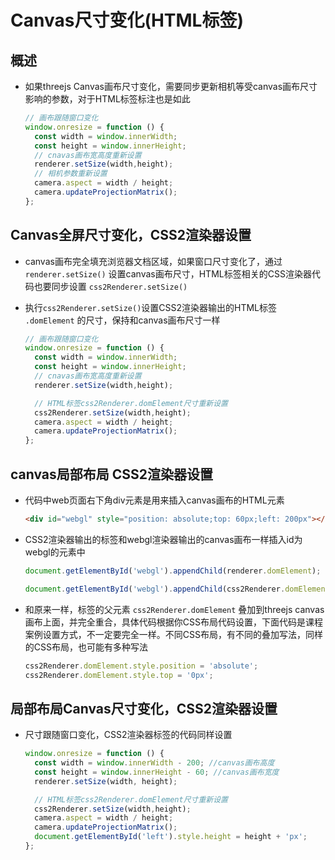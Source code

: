 # Canvas尺寸变化(HTML标签)

## 概述

+ 如果threejs Canvas画布尺寸变化，需要同步更新相机等受canvas画布尺寸影响的参数，对于HTML标签标注也是如此

  ```js
  // 画布跟随窗口变化
  window.onresize = function () {
    const width = window.innerWidth;
    const height = window.innerHeight;
    // cnavas画布宽高度重新设置
    renderer.setSize(width,height);
    // 相机参数重新设置
    camera.aspect = width / height;
    camera.updateProjectionMatrix();
  };
  ```

## Canvas全屏尺寸变化，CSS2渲染器设置

+ canvas画布完全填充浏览器文档区域，如果窗口尺寸变化了，通过 `renderer.setSize()` 设置canvas画布尺寸，HTML标签相关的CSS渲染器代码也要同步设置 `css2Renderer.setSize()`

+ 执行`css2Renderer.setSize()`设置CSS2渲染器输出的HTML标签 `.domElement` 的尺寸，保持和canvas画布尺寸一样

  ```js
  // 画布跟随窗口变化
  window.onresize = function () {
    const width = window.innerWidth;
    const height = window.innerHeight;
    // cnavas画布宽高度重新设置
    renderer.setSize(width,height);

    // HTML标签css2Renderer.domElement尺寸重新设置
    css2Renderer.setSize(width,height);
    camera.aspect = width / height;
    camera.updateProjectionMatrix();
  };
  ```

## canvas局部布局 CSS2渲染器设置

+ 代码中web页面右下角div元素是用来插入canvas画布的HTML元素

  ```html
  <div id="webgl" style="position: absolute;top: 60px;left: 200px"></div>
  ```

+ CSS2渲染器输出的标签和webgl渲染器输出的canvas画布一样插入id为webgl的元素中

  ```js
  document.getElementById('webgl').appendChild(renderer.domElement);
  ```

  ```js
  document.getElementById('webgl').appendChild(css2Renderer.domElement);
  ```

+ 和原来一样，标签的父元素 `css2Renderer.domElement` 叠加到threejs canvas画布上面，并完全重合，具体代码根据你CSS布局代码设置，下面代码是课程案例设置方式，不一定要完全一样。不同CSS布局，有不同的叠加写法，同样的CSS布局，也可能有多种写法

  ```js
  css2Renderer.domElement.style.position = 'absolute';
  css2Renderer.domElement.style.top = '0px';
  ```

## 局部布局Canvas尺寸变化，CSS2渲染器设置

+ 尺寸跟随窗口变化，CSS2渲染器标签的代码同样设置

  ```js
  window.onresize = function () {
    const width = window.innerWidth - 200; //canvas画布高度
    const height = window.innerHeight - 60; //canvas画布宽度
    renderer.setSize(width, height);

    // HTML标签css2Renderer.domElement尺寸重新设置
    css2Renderer.setSize(width,height);
    camera.aspect = width / height;
    camera.updateProjectionMatrix();
    document.getElementById('left').style.height = height + 'px';
  };
  ```
